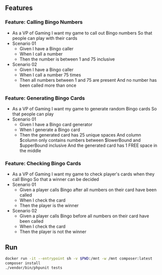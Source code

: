 ## Features
### Feature: Calling Bingo Numbers
- As a VP of Gaming
  I want my game to call out Bingo numbers
  So that people can play with their cards
- Scenario 01
  - Given I have a Bingo caller
  - When I call a number
  - Then the number is between 1 and 75 inclusive
- Scenario 02
  - Given I have a Bingo caller
  - When I call a number 75 times
  - Then all numbers between 1 and 75 are present 
    And no number has been called more than once

### Feature: Generating Bingo Cards
- As a VP of Gaming
  I want my game to generate random Bingo cards
  So that people can play
- Scenario 01
  - Given I have a Bingo card generator
  - When I generate a Bingo card
  - Then the generated card has 25 unique spaces
    And column $column only contains numbers between $lowerBound and $upperBound inclusive
    And the generated card has 1 FREE space in the middle

### Feature: Checking Bingo Cards
- As a VP of Gaming
  I want my game to check player's cards when they call Bingo
  So that a winner can be decided
- Scenario 01
  - Given a player calls Bingo after all numbers on their card have been called
  - When I check the card
  - Then the player is the winner
- Scenario 02
  - Given a player calls Bingo before all numbers on their card have been called
  - When I check the card
  - Then the player is not the winner

## Run
```sh
docker run -it --entrypoint sh -v $PWD:/mnt -w /mnt composer:latest
composer install
./vendor/bin/phpunit tests
```

